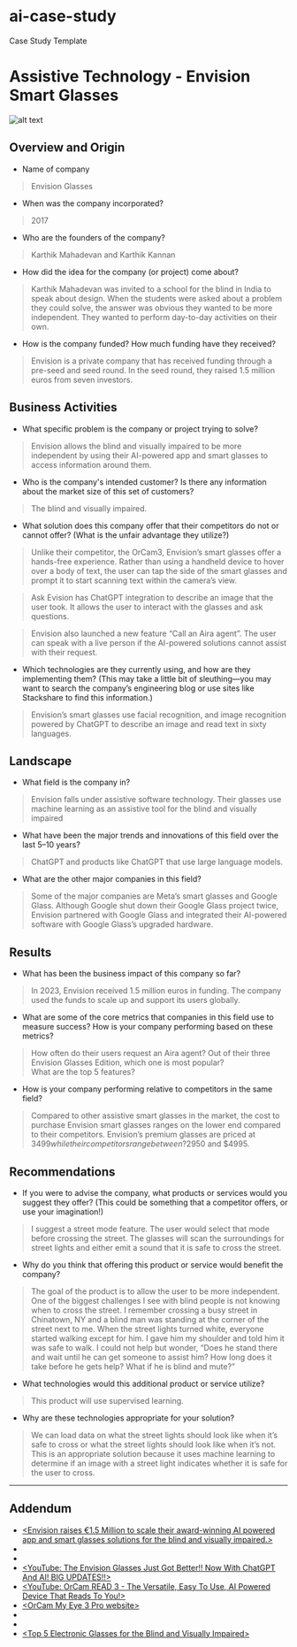# ai-case-study

Case Study Template
# Assistive Technology - Envision Smart Glasses
![alt text](<https://www.google.com/url?sa=i&url=https%3A%2F%2Fshop.letsenvision.com%2Fproducts%2Fglasses-read&psig=AOvVaw2G28SmUdzpOXV8_cswZmRY&ust=1726685287453000&source=images&cd=vfe&opi=89978449&ved=0CBQQjRxqFwoTCOj2wIzSyogDFQAAAAAdAAAAABAE>)

## Overview and Origin

* Name of company
> Envision Glasses

* When was the company incorporated?
> 2017

* Who are the founders of the company?
> Karthik Mahadevan and Karthik Kannan

* How did the idea for the company (or project) come about?
> Karthik Mahadevan was invited to a school for the blind in India to speak about design. When the students were asked about a problem they could solve, the answer was obvious they wanted to be more independent. They wanted to perform day-to-day activities on their own.

* How is the company funded? How much funding have they received?
> Envision is a private company that has received funding through a pre-seed and seed round. In the seed round, they raised 1.5 million euros from seven investors.

## Business Activities

* What specific problem is the company or project trying to solve?
> Envision allows the blind and visually impaired to be more independent by using their AI-powered app and smart glasses to access information around them. 


* Who is the company's intended customer? Is there any information about the market size of this set of customers?
> The blind and visually impaired. 

* What solution does this company offer that their competitors do not or cannot offer? (What is the unfair advantage they utilize?)
> Unlike their competitor, the OrCam3, Envision’s smart glasses offer a hands-free experience. Rather than using a handheld device to hover over a body of text, the user can tap the side of the smart glasses and prompt it to start scanning text within the camera’s view. 

> Ask Evision has ChatGPT integration to describe an image that the user took. It allows the user to interact with the glasses and ask questions.

> Envision also launched a new feature “Call an Aira agent”. The user can speak with a live person if the AI-powered solutions cannot assist with their request. 

* Which technologies are they currently using, and how are they implementing them? (This may take a little bit of sleuthing&mdash;you may want to search the company’s engineering blog or use sites like Stackshare to find this information.)
> Envision’s smart glasses use facial recognition, and image recognition powered by ChatGPT to describe an image and read text in sixty languages. 

## Landscape

* What field is the company in?
> Envision falls under assistive software technology. Their glasses use machine learning as an assistive tool for the blind and visually impaired

* What have been the major trends and innovations of this field over the last 5&ndash;10 years?
> ChatGPT and products like ChatGPT that use large language models. 

* What are the other major companies in this field?
> Some of the major companies are Meta’s smart glasses and Google Glass. Although Google shut down their Google Glass project twice, Envision partnered with Google Glass and integrated their AI-powered software with Google Glass’s upgraded hardware. 

## Results

* What has been the business impact of this company so far?
>In 2023, Envision received 1.5 million euros in funding. The company used the funds to scale up and support its users globally. 

* What are some of the core metrics that companies in this field use to measure success? How is your company performing based on these metrics?
> How often do their users request an Aira agent?
> Out of their three Envision Glasses Edition, which one is most popular?  
> What are the top 5 features? 

* How is your company performing relative to competitors in the same field?
> Compared to other assistive smart glasses in the market, the cost to purchase Envision smart glasses ranges on the lower end compared to their competitors. Envision’s premium glasses are priced at $3499 while their competitors range between ?$2950 and $4995.

## Recommendations

* If you were to advise the company, what products or services would you suggest they offer? (This could be something that a competitor offers, or use your imagination!)
> I suggest a street mode feature. The user would select that mode before crossing the street. The glasses will scan the surroundings for street lights and either emit a sound that it is safe to cross the street. 

* Why do you think that offering this product or service would benefit the company?
> The goal of the product is to allow the user to be more independent. One of the biggest challenges I see with blind people is not knowing when to cross the street. I remember crossing a busy street in Chinatown, NY and a blind man was standing at the corner of the street next to me. When the street lights turned white, everyone started walking except for him. I gave him my shoulder and told him it was safe to walk. I could not help but wonder, “Does he stand there and wait until he can get someone to assist him? How long does it take before he gets help? What if he is blind and mute?” 

* What technologies would this additional product or service utilize?
> This product will use supervised learning.

* Why are these technologies appropriate for your solution?
> We can load data on what the street lights should look like when it’s safe to cross or what the street lights should look like when it’s not. This is an appropriate solution because it uses machine learning to determine if an image with a street light indicates whether it is safe for the user to cross. 

---

## Addendum
* [<Envision raises €1.5 Million to scale their award-winning AI powered app and smart glasses solutions for the blind and visually impaired.>](<https://www.letsenvision.com/blog/envision-raises-eu1-5-million>)
* [<Karthik Mahadevan of Envision On His Big Idea That Might Change The World>](<https://medium.com/authority-magazine/karthik-mahadevan-of-envision-on-his-big-idea-that-might-change-the-world-c06f5d4c976b>)
* [<Envision Crunchbase>](<https://www.crunchbase.com/organization/envision-4/company_financials>)
* [<YouTube: The Envision Glasses Just Got Better!! Now With ChatGPT And AI! BIG UPDATES!!>](<https://www.youtube.com/watch?v=6f8NfTwSwvw&t=643s&ab_channel=TheBlindLife>)
* [<YouTube: OrCam READ 3 - The Versatile, Easy To Use, AI Powered Device That Reads To You!>](<https://www.youtube.com/watch?v=qb2CVuZ2aaM&ab_channel=TheBlindLife>)
* [<OrCam My Eye 3 Pro website>](<https://www.orcam.com/en-us/orcam-myeye-3-pro>)
* [<Envision Announces AI-Powered Smart Glasses For The Blind And Visually Impaired>](<https://www.letsenvision.com/blog/envision-announces-ai-powered-smart-glasses-for-the-blind-and-visually-impaired>)
* [<Envision Glasses Edition>](<https://www.letsenvision.com/glasses/home>)
* [<Top 5 Electronic Glasses for the Blind and Visually Impaired>](<https://irisvision.com/electronic-glasses-for-the-blind-and-visually-impaired/?srsltid=AfmBOorgQUvqj1_f6UezIxkHagILTrTWDvjLwg-ju-YmYRLTqmPz5VSF>)
